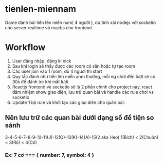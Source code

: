 # tienlen-miennam
Game đánh bài tiến lên miền nam( 4 người ), dự tính xài nodejs với socketio cho server realtime và reactjs cho frontend
# Workflow
1. User đăng nhập, đăng kí nick
2. Sau khi login sẽ thấy được các room có sẵn hoặc tự tạo room
3. Các user join vào 1 room, đủ 4 nguời thì start
4. Quy tắc đánh như tiến lên miền anm thường, mỗi ng chơi đến lượt sẽ có 30s để đánh trc khi mất lượt
5. Reactjs frontend và socketio sẽ là 2 phần chính cho project này, react đảm nhiệm show giao diện, lưu trữ quan bài và handle các rule chơi vs socketio
6. Update 1 bộ rule và khởi tạo các giao diên cho quân bài:
## Nên lưu trữ các quan bài dưới dạng số để tiện so sánh
3-4-5-6-7-8-9-10-11(J)-12(Q)-13(K)-14(A)-15(2 aka Heo)
1(Bích) < 2(Chuồn) < 3(Rô) < 4(Cơ)
### Ex: 7 cơ === { number: 7, symbol: 4 }
